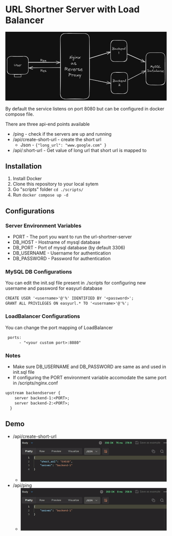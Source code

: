 
# URL Shortner Server with Load Balancer
![system architecture](https://github.com/anmolgaud/url-shortner-server-main/blob/master/images/system-architecture.png?raw=true)

By default the service listens on port 8080
but can be configured in docker compose file.

There are three api-end points available
- /ping - check if the servers are up and running
- /api/create-short-url - create the short url
  - Json - ```{"long_url": "www.google.com" }```
- /api/:short-url - Get value of long url that short url is mapped to

## Installation
1. Install Docker
2. Clone this repository to your local sytem
3. Go "scripts" folder ``` cd ./scripts/ ```
4. Run ```docker compose up -d```


## Configurations
### Server Environment Variables
- PORT - The port you want to run the url-shortner-server
- DB_HOST - Hostname of mysql database
- DB_PORT - Port of mysql database (by default 3306)
- DB_USERNAME - Username for authentication
- DB_PASSWORD - Password for authentication

### MySQL DB Configurations
You can edit the init.sql file present in ./scripts for configuring new username and password for easyurl database
```
CREATE USER '<username>'@'%' IDENTIFIED BY '<password>';
GRANT ALL PRIVILEGES ON easyurl.* TO '<username>'@'%';
```

### LoadBalancer Configurations
You can change the port mapping of LoadBalancer
```
 ports:
      - "<your custom port>:8080" 
```

### Notes
- Make sure DB_USERNAME and DB_PASSWORD are same as <username> and <password> used in init.sql file
- If configuring the PORT environment variable accomodate the same port in /scripts/nginx.conf
```
upstream backendserver {
    server backend-1:<PORT>;
    server backend-2:<PORT>;
  }
```
## Demo
- /api/create-short-url 
  - ![create short url demo](https://github.com/anmolgaud/url-shortner-server-main/blob/master/images/create-short-url.gif?raw=true)
- /api/ping
  - ![ping](https://github.com/anmolgaud/url-shortner-server-main/blob/master/images/ping-2.gif?raw=true)

